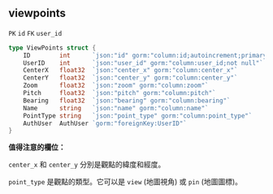 ## viewpoints

`PK` `id` `FK` `user_id`

```go
type ViewPoints struct {
	ID        int      `json:"id" gorm:"column:id;autoincrement;primaryKey"`
	UserID    int      `json:"user_id" gorm:"column:user_id;not null"`
	CenterX   float32  `json:"center_x" gorm:"column:center_x"`
	CenterY   float32  `json:"center_y" gorm:"column:center_y"`
	Zoom      float32  `json:"zoom" gorm:"column:zoom"`
	Pitch     float32  `json:"pitch" gorm:"column:pitch"`
	Bearing   float32  `json:"bearing" gorm:"column:bearing"`
	Name      string   `json:"name" gorm:"column:name"`
	PointType string   `json:"point_type" gorm:"column:point_type"`
	AuthUser  AuthUser `gorm:"foreignKey:UserID"`
}
```


**值得注意的欄位：**

`center_x` 和 `center_y` 分別是觀點的緯度和經度。

`point_type` 是觀點的類型。它可以是 `view` (地圖視角) 或 `pin` (地圖圖標)。
